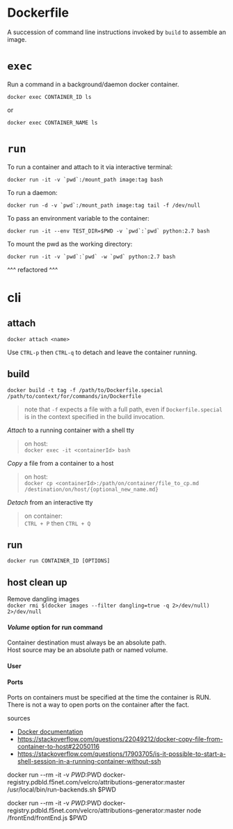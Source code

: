 # Dockerfile

A succession of command line instructions invoked by `build` to assemble an image.



# `exec`

Run a command in a background/daemon docker container.

`docker exec CONTAINER_ID ls`

or

`docker exec CONTAINER_NAME ls`

# `run`

To run a container and attach to it via interactive terminal:

```
docker run -it -v `pwd`:/mount_path image:tag bash
```

To run a daemon:

```
docker run -d -v `pwd`:/mount_path image:tag tail -f /dev/null
```

To pass an environment variable to the container:

```
docker run -it --env TEST_DIR=$PWD -v `pwd`:`pwd` python:2.7 bash
```

To mount the pwd as the working directory:

```
docker run -it -v `pwd`:`pwd` -w `pwd` python:2.7 bash
```

^^^ refactored ^^^

# cli

## attach

`docker attach <name>`  

Use `CTRL-p` then `CTRL-q` to detach and leave the container running.



## build
`docker build -t tag -f /path/to/Dockerfile.special /path/to/context/for/commands/in/Dockerfile`  

> note that `-f` expects a file with a full path, even if `Dockerfile.special` is in the context specified in the build invocation.  

*Attach* to a running container with a shell tty  
>on host:  
>`docker exec -it <containerId> bash`  

*Copy* a file from a container to a host  
>on host:  
>`docker cp <containerId>:/path/on/container/file_to_cp.md /destination/on/host/{optional_new_name.md}`   

*Detach* from an interactive tty  
>on container:  
> `CTRL + P` then `CTRL + Q`

## run

`docker run CONTAINER_ID [OPTIONS]`

## host clean up
Remove dangling images  
`docker rmi $(docker images --filter dangling=true -q 2>/dev/null) 2>/dev/null`

#### *Volume* option for run command  
Container destination must always be an absolute path.  
Host source may be an absolute path or named volume.  

#### User  


#### Ports  

Ports on containers must be specified at the time the container is RUN. There is not a way to open ports on the container after the fact.

sources
* [Docker documentation](https://docs.docker.com/engine/reference/builder/)  
* https://stackoverflow.com/questions/22049212/docker-copy-file-from-container-to-host#22050116
* https://stackoverflow.com/questions/17903705/is-it-possible-to-start-a-shell-session-in-a-running-container-without-ssh

docker run --rm -it -v $PWD:$PWD docker-registry.pdbld.f5net.com/velcro/attributions-generator:master /usr/local/bin/run-backends.sh $PWD

docker run --rm -it -v $PWD:$PWD docker-registry.pdbld.f5net.com/velcro/attributions-generator:master node /frontEnd/frontEnd.js $PWD
